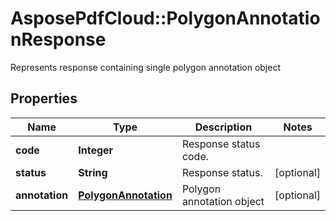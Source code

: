 ﻿# AsposePdfCloud::PolygonAnnotationResponse
Represents response containing single polygon annotation object

## Properties
Name | Type | Description | Notes
------------ | ------------- | ------------- | -------------
**code** | **Integer** | Response status code. | 
**status** | **String** | Response status. | [optional] 
**annotation** | [**PolygonAnnotation**](PolygonAnnotation.md) | Polygon annotation object | [optional] 


